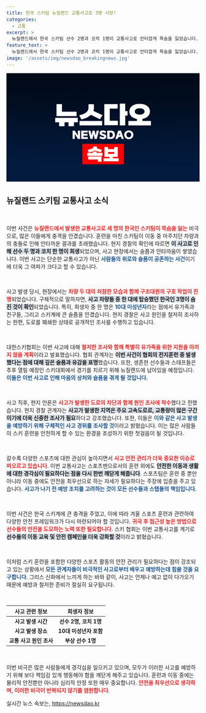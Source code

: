 ```yaml
---
title: 한국 스키팀 뉴질랜드 교통사고로 3명 사망!
categories:
  - 교통
excerpt: >
  뉴질랜드에서 한국 스키팀 선수 2명과 코치 1명이 교통사고로 안타깝게 목숨을 잃었습니다. 훈련 후 이동 중 발생한 이 사고는 많은 이들에게 충격을 안겨주고 있습니다.
feature_text: >
  뉴질랜드에서 한국 스키팀 선수 2명과 코치 1명이 교통사고로 안타깝게 목숨을 잃었습니다. 훈련 후 이동 중 발생한 이 사고는 많은 이들에게 충격을 안겨주고 있습니다.
image: '/assets/img/newsdao_breakingnews.jpg'
---
```


<p><img src="/assets/img/newsdao_breakingnews.jpg" alt="koreaapp 속보" /></p>

<h2 data-ke-size="size26">뉴질랜드 스키팀 교통사고 소식</h2>

<p data-ke-size="size16">&nbsp;</p>

<p>이번 사건은 <b><span style="color: #ee2323;">뉴질랜드에서 발생한 교통사고로 세 명의 한국인 스키팀이 목숨을 잃는</span></b> 비극으로, 많은 이들에게 충격을 안겼습니다. 훈련을 마친 스키팀이 이동 중 마주치던 차량과의 충돌로 인해 안타까운 결과를 초래했습니다. 현지 경찰의 확인에 따르면 <b><span style="background-color: #21538527;">이 사고로 인해 선수 두 명과 코치 한 명이 희생</span></b>되었으며, 사고 현장에서는 슬픔과 안타까움이 쌓였습니다. 이번 사고는 단순한 교통사고가 아닌 <b><span style="color: #1a5490;">사람들의 위로와 슬픔이 공존하는 사건</span></b>이기에 더욱 그 여파가 크다고 할 수 있습니다.</p>

<p data-ke-size="size16">&nbsp;</p>

<p>사고 발생 당시, 현장에서는 <b><span style="color: #ee2323;">차량 두 대의 처참한 모습과 함께 구조대원의 구호 작업이 진행</span></b>되었습니다. 구체적으로 말하자면, <b><span style="background-color: #21538527;">사고 차량들 중 한 대에 탑승했던 한국인 3명이 숨진 것이 확인</span></b>되었습니다. 특히, 희생자 중 한 명은 <b><span style="color: #1a5490;">10대 미성년자</span></b>라는 점에서 유가족과 친구들, 그리고 스키계에 큰 슬픔을 안겼습니다. 현지 경찰은 사고 원인을 철저히 조사하는 한편, 도로를 폐쇄한 상태로 공개적인 조사를 수행하고 있습니다.</p>

<p data-ke-size="size16">&nbsp;</p>

<p>대한스키협회는 이번 사고에 대해 <b><span style="color: #ee2323;">철저한 조사와 함께 특별히 유가족을 위한 지원을 아끼지 않을 계획</span></b>이라고 발표했습니다. 협회 관계자는 <b><span style="background-color: #21538527;">이번 사건이 협회의 전지훈련 중 발생했다는 점에 대해 깊은 슬픔과 유감을 표명</span></b>했습니다. 또한, 생존한 선수들과 스태프들은 추후 열릴 예정인 스키대회에서 경기를 치르기 위해 뉴질랜드에 남아있을 예정입니다. <b><span style="color: #1a5490;">이들은 이번 사고로 인해 마음의 상처와 슬픔을 겪게 될 것입니다.</span></b></p>

<p data-ke-size="size16">&nbsp;</p>

<p>사고 직후, 현지 언론은 <b><span style="color: #ee2323;">사고가 발생한 도로의 차단과 함께 원인 조사에 착수</span></b>했다고 전했습니다. 현지 경찰 관계자는 <b><span style="background-color: #21538527;">사고가 발생한 지역은 주요 고속도로로, 교통량이 많은 구간이기에 더욱 신중한 조사가 필요</span></b>하다고 강조했습니다. 또한, 이들은 <b><span style="color: #1a5490;">이와 같은 사고 발생을 예방하기 위해 구체적인 사고 경위를 조사할 것</span></b>이라고 밝혔습니다. 이는 많은 사람들이 스키 훈련을 안전하게 할 수 있는 환경을 조성하기 위한 첫걸음이 될 것입니다.</p>

<p data-ke-size="size16">&nbsp;</p>

<p>갈수록 다양한 스포츠에 대한 관심이 높아지면서 <b><span style="color: #ee2323;">사고 안전 관리가 더욱 중요한 이슈로 떠오르고 있습니다</span></b>. 이번 교통사고는 스포츠맨으로서의 훈련 외에도 <b><span style="background-color: #21538527;">안전한 이동과 생활에 대한 경각심이 필요하다는 점을 다시 한번 깨닫게 해줍니다</span></b>. 스포츠팀은 훈련 중 뿐만 아니라 이동 중에도 안전을 최우선으로 하는 자세가 필요하다는 주장에 입증을 주고 있습니다. <b><span style="color: #1a5490;">사고가 나기 전 예방 조치를 고려하는 것이 모든 선수들과 스탭들의 책임입니다.</span></b></p>

<p data-ke-size="size16">&nbsp;</p>

<p>이번 사건은 한국 스키계에 큰 충격을 주었고, 이에 따라 겨울 스포츠 훈련과 관련하여 다양한 안전 프레임워크가 다시 마련되어야 할 것입니다. <b><span style="color: #ee2323;">귀국 후 접근성 높은 방법으로 선수들의 안전을 도모하는 노력 또한 필요합니다</span></b>. 스키 협회는 이번 교통사고를 계기로 <b><span style="background-color: #21538527;">선수들의 이동 교육 및 안전 캠페인을 더욱 강화할 것</span></b>이라고 밝혔습니다. </p>

<p data-ke-size="size16">&nbsp;</p>

<p>이처럼 스키 훈련을 포함한 다양한 스포츠 활동의 안전 관리가 필요하다는 점이 강조되고 있는 상황에서 <b><span style="color: #1a5490;">모든 관계자들이 비극적인 사고로부터 배우고 예방하는데 힘쓸 것을 요구합니다</span></b>. 그리스 신화에서 느끼게 하는 바와 같이, 사고는 언제나 예고 없이 다가오기 때문에 예방과 철저한 준비가 절실히 요구됩니다. </p>

<p data-ke-size="size16">&nbsp;</p>

<table style="width:100%; border-collapse: collapse;">
  <thead>
    <tr>
      <th style="text-align: center; height: 20px;"><b>사고 관련 정보</b></th>
      <th style="text-align: center; height: 20px;"><b>희생자 정보</b></th>
    </tr>
  </thead>
  <tbody>
    <tr>
      <td style="text-align: center; height: 17px;"><b>사고 발생 시간</b></td>
      <td style="text-align: center; height: 17px;"><b>선수 2명, 코치 1명</b></td>
    </tr>
    <tr>
      <td style="text-align: center; height: 17px;"><b>사고 발생 장소</b></td>
      <td style="text-align: center; height: 17px;"><b>10대 미성년자 포함</b></td>
    </tr>
    <tr>
      <td style="text-align: center; height: 17px;"><b>교통 사고 원인 조사</b></td>
      <td style="text-align: center; height: 17px;"><b>부상 선수 1명</b></td>
    </tr>
  </tbody>
</table>

<p data-ke-size="size16">&nbsp;</p>

<p>이번 비극은 많은 사람들에게 경각심을 일으키고 있으며, 모두가 이러한 사고를 예방하기 위해 보다 책임감 있게 행동해야 함을 깨닫게 해주고 있습니다. 훈련과 이동 중에는 물리적 안전뿐만 아니라 심리적 안정 또한 매우 중요합니다. <b><span style="color: #ee2323;">안전을 최우선으로 생각하며, 이러한 비극이 반복되지 않기를 염원합니다</span></b>.</p>
실시간 뉴스 속보는, <a href="https://newsdao.kr" rel="dofollow">https://newsdao.kr</a>


